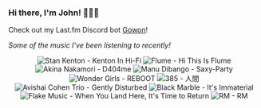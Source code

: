 ### Hi there, I'm John! 🏄🏻‍♂️

Check out my Last.fm Discord bot [Gowon](http://gowon.ca)!

_Some of the music I've been listening to recently!_


<!-- lastfm -->
<p align="center"><img src="https://lastfm.freetls.fastly.net/i/u/64s/ee4fc15e19b015ca1fbd17ed3125dbf7.jpg" title="Stan Kenton - Kenton In Hi-Fi"> <img src="https://lastfm.freetls.fastly.net/i/u/64s/4d13298ebe34d468cb4b8b71d7ebdf6f.jpg" title="Flume - Hi This Is Flume"> <img src="https://lastfm.freetls.fastly.net/i/u/64s/dcc31618c4024490bb5ef27db4fc89c8.jpg" title="Akina Nakamori - D404me"> <img src="https://lastfm.freetls.fastly.net/i/u/64s/1953cef9e054d083f1a7e5f722c1451e.jpg" title="Manu Dibango - Saxy-Party"> <img src="https://lastfm.freetls.fastly.net/i/u/64s/2a4987226f30b7edac005e50f25a5b0a.png" title="Wonder Girls - REBOOT"> <img src="https://lastfm.freetls.fastly.net/i/u/64s/0ca686faaf5c4f5a8d278596055b81ad.png" title="385 - 人間"> <img src="https://lastfm.freetls.fastly.net/i/u/64s/2f1d02da3e9a463db2cba60167cffc73.jpg" title="Avishai Cohen Trio - Gently Disturbed"> <img src="https://lastfm.freetls.fastly.net/i/u/64s/24e4edf198f781d308eaf82c39dbbaf3.jpg" title="Black Marble - It's Immaterial"> <img src="https://lastfm.freetls.fastly.net/i/u/64s/3639854cc30b4b2f9298ab1403c9cd10.png" title="Flake Music - When You Land Here, It's Time to Return"> <img src="https://lastfm.freetls.fastly.net/i/u/64s/f02a18020b57b9206eb3b419b70ef538.png" title="RM - RM"> </p>
